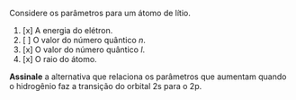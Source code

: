Considere os parâmetros para um átomo de lítio.

1. [x] A energia do elétron.
2. [ ] O valor do número quântico $n$.
3. [x] O valor do número quântico $l$.
4. [x] O raio do átomo.

**Assinale** a alternativa que relaciona os parâmetros que aumentam quando o hidrogênio faz a transição do orbital $\mathrm{2s}$ para o $\mathrm{2p}$.
